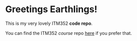 # Greetings Earthlings!
This is my very lovely ITM352 **code repo**.

You can find the ITM352 *course* repo [here](https://dport96.github.io/ITM352/) if you prefer that. 
